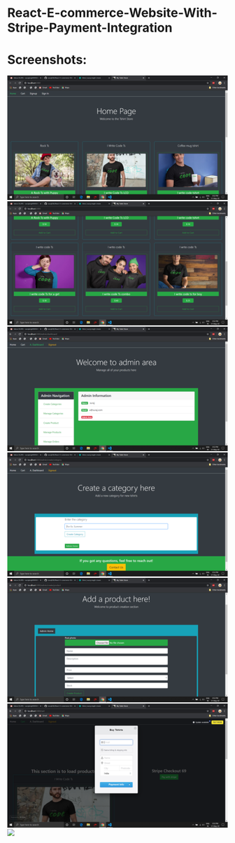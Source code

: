 # React-E-commerce-Website-With-Stripe-Payment-Integration


# Screenshots:

![](https://github.com/suraj038/React-E-commerce-Website-With-Stripe-Payment-Integration/blob/master/img/Screenshot%20(182).png)
![](https://github.com/suraj038/React-E-commerce-Website-With-Stripe-Payment-Integration/blob/master/img/Screenshot%20(183).png)
![](https://github.com/suraj038/React-E-commerce-Website-With-Stripe-Payment-Integration/blob/master/img/Screenshot%20(184).png)
![](https://github.com/suraj038/React-E-commerce-Website-With-Stripe-Payment-Integration/blob/master/img/Screenshot%20(185).png)
![](https://github.com/suraj038/React-E-commerce-Website-With-Stripe-Payment-Integration/blob/master/img/Screenshot%20(186).png)
![](https://github.com/suraj038/React-E-commerce-Website-With-Stripe-Payment-Integration/blob/master/img/Screenshot%20(187).png)
![](https://github.com/suraj038/React-E-commerce-Website-With-Stripe-Payment-Integration/blob/master/img/Screenshot%20(188).png)
